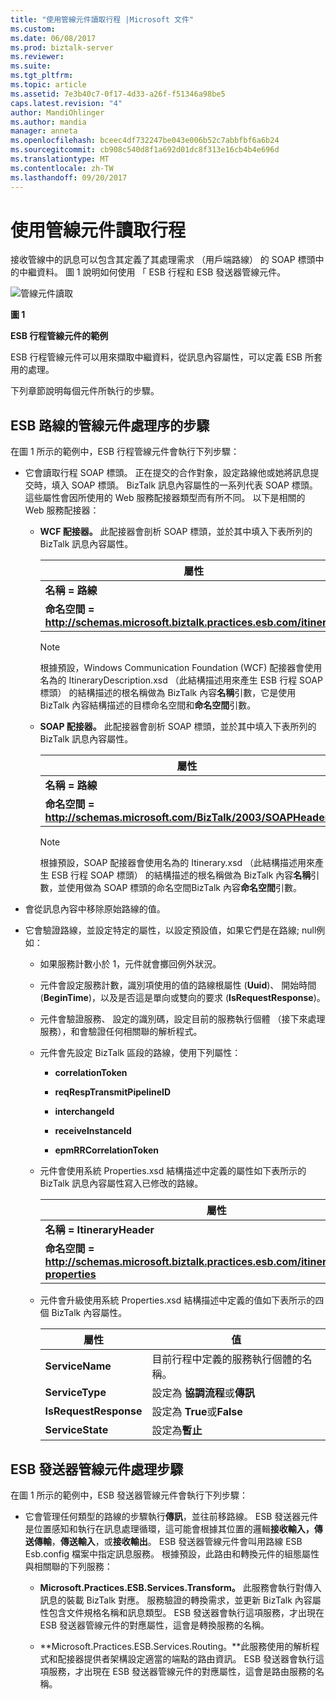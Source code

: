 ```yaml
---
title: "使用管線元件讀取行程 |Microsoft 文件"
ms.custom: 
ms.date: 06/08/2017
ms.prod: biztalk-server
ms.reviewer: 
ms.suite: 
ms.tgt_pltfrm: 
ms.topic: article
ms.assetid: 7e3b40c7-0f17-4d33-a26f-f51346a98be5
caps.latest.revision: "4"
author: MandiOhlinger
ms.author: mandia
manager: anneta
ms.openlocfilehash: bceec4df732247be043e006b52c7abbfbf6a6b24
ms.sourcegitcommit: cb908c540d8f1a692d01dc8f313e16cb4b4e696d
ms.translationtype: MT
ms.contentlocale: zh-TW
ms.lasthandoff: 09/20/2017
---
```

# <a name="using-a-pipeline-component-to-read-an-itinerary"></a>使用管線元件讀取行程
接收管線中的訊息可以包含其定義了其處理需求 （用戶端路線） 的 SOAP 標頭中的中繼資料。 圖 1 說明如何使用 「 ESB 行程和 ESB 發送器管線元件。  
  
 ![管線元件讀取](../esb-toolkit/media/ch4-pipelinecomponentread.gif "第 4 章第 PipelineComponentRead")  
  
 **圖 1**  
  
 **ESB 行程管線元件的範例**  
  
 ESB 行程管線元件可以用來擷取中繼資料，從訊息內容屬性，可以定義 ESB 所套用的處理。  
  
 下列章節說明每個元件所執行的步驟。  
  
## <a name="esb-itinerary-pipeline-component-process-steps"></a>ESB 路線的管線元件處理序的步驟  
 在圖 1 所示的範例中，ESB 行程管線元件會執行下列步驟：  
  
-   它會讀取行程 SOAP 標頭。 正在提交的合作對象，設定路線他或她將訊息提交時，填入 SOAP 標頭。 BizTalk 訊息內容屬性的一系列代表 SOAP 標頭。這些屬性會因所使用的 Web 服務配接器類型而有所不同。 以下是相關的 Web 服務配接器：  
  
    -   **WCF 配接器。** 此配接器會剖析 SOAP 標頭，並於其中填入下表所列的 BizTalk 訊息內容屬性。  
  
        |屬性|  
        |----------------|  
        |**名稱 = 路線**|  
        |**命名空間 = http://schemas.microsoft.biztalk.practices.esb.com/itinerary**|  
  
        > [!NOTE]
        >  根據預設，Windows Communication Foundation (WCF) 配接器會使用名為的 ItineraryDescription.xsd （此結構描述用來產生 ESB 行程 SOAP 標頭） 的結構描述的根名稱做為 BizTalk 內容**名稱**引數，它是使用 BizTalk 內容結構描述的目標命名空間和**命名空間**引數。  
  
    -   **SOAP 配接器。** 此配接器會剖析 SOAP 標頭，並於其中填入下表所列的 BizTalk 訊息內容屬性。  
  
        |屬性|  
        |----------------|  
        |**名稱 = 路線**|  
        |**命名空間 = http://schemas.microsoft.com/BizTalk/2003/SOAPHeader**|  
  
        > [!NOTE]
        >  根據預設，SOAP 配接器會使用名為的 Itinerary.xsd （此結構描述用來產生 ESB 行程 SOAP 標頭） 的結構描述的根名稱做為 BizTalk 內容**名稱**引數，並使用做為 SOAP 標頭的命名空間BizTalk 內容**命名空間**引數。  
  
-   會從訊息內容中移除原始路線的值。  
  
-   它會驗證路線，並設定特定的屬性，以設定預設值，如果它們是在路線; null例如：  
  
    -   如果服務計數小於 1，元件就會擲回例外狀況。  
  
    -   元件會設定服務計數，識別項使用的值的路線根屬性 (**Uuid**)、 開始時間 (**BeginTime**)，以及是否這是單向或雙向的要求 (**IsRequestResponse**)。  
  
    -   元件會驗證服務、 設定的識別碼，設定目前的服務執行個體 （接下來處理服務），和會驗證任何相關聯的解析程式。  
  
    -   元件會先設定 BizTalk 區段的路線，使用下列屬性：  
  
        -   **correlationToken**  
  
        -   **reqRespTransmitPipelineID**  
  
        -   **interchangeId**  
  
        -   **receiveInstanceId**  
  
        -   **epmRRCorrelationToken**  
  
    -   元件會使用系統 Properties.xsd 結構描述中定義的屬性如下表所示的 BizTalk 訊息內容屬性寫入已修改的路線。  
  
        |屬性|  
        |----------------|  
        |**名稱 = ItineraryHeader**|  
        |**命名空間 = http://schemas.microsoft.biztalk.practices.esb.com/itinerary/system-properties**|  
  
    -   元件會升級使用系統 Properties.xsd 結構描述中定義的值如下表所示的四個 BizTalk 內容屬性。  
  
        |屬性|值|  
        |--------------|-----------|  
        |**ServiceName**|目前行程中定義的服務執行個體的名稱。|  
        |**ServiceType**|設定為 **協調流程**或**傳訊**|  
        |**IsRequestResponse**|設定為  **True**或**False**|  
        |**ServiceState**|設定為**暫止**|  
  
## <a name="esb-dispatcher-pipeline-component-process-steps"></a>ESB 發送器管線元件處理步驟  
 在圖 1 所示的範例中，ESB 發送器管線元件會執行下列步驟：  
  
-   它會管理任何類型的路線的步驟執行**傳訊**，並往前移路線。 ESB 發送器元件是位置感知和執行在訊息處理循環，這可能會根據其位置的邏輯**接收輸入，傳送傳輸**，**傳送輸入**，或**接收輸出**。 ESB 發送器管線元件會叫用路線 ESB Esb.config 檔案中指定訊息服務。 根據預設，此路由和轉換元件的組態屬性與相關聯的下列服務：  
  
    -   **Microsoft.Practices.ESB.Services.Transform。** 此服務會執行對傳入訊息的裝載 BizTalk 對應。 服務驗證的轉換需求，並更新 BizTalk 內容屬性包含文件規格名稱和訊息類型。 ESB 發送器會執行這項服務，才出現在 ESB 發送器管線元件的對應屬性，這會是轉換服務的名稱。  
  
    -   **Microsoft.Practices.ESB.Services.Routing。**此服務使用的解析程式和配接器提供者架構設定適當的端點的路由資訊。 ESB 發送器會執行這項服務，才出現在 ESB 發送器管線元件的對應屬性，這會是路由服務的名稱。